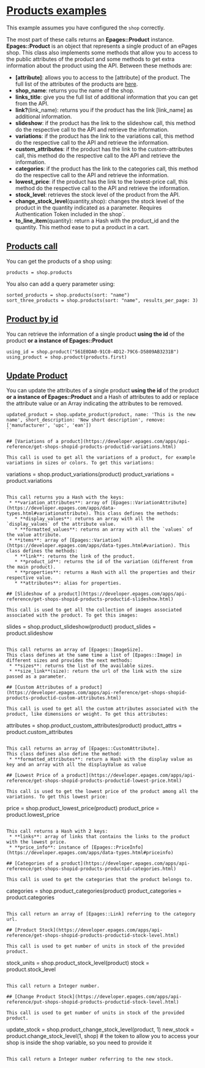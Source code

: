 # [Products examples](https://developer.epages.com/apps/api-reference/resource-product.html)

This example assumes you have configured the `shop` correctly.

The most part of these calls returns an **Epages::Product** instance. 
**Epages::Product** is an object that represents a single product of an ePages shop.
This class also implements some methods that allow you to access to the public attributes of the product and some methods to get extra information about the product using the API.
Between these methods are:
 * **[attribute]**: allows you to access to the [attribute] of the product. The full list of the attributes of the products are [here](https://developer.epages.com/apps/data-types.html#product).
 * **shop_name**: returns you the name of the shop.
 * **links_title**: give you the full list of additional information that you can get from the API. 
 * **link?**(link_name): returns you if the product has the link [link_name] as additional information.
 * **slideshow**: if the product has the link to the slideshow call, this method do the respective call to the API and retrieve the information.
 * **variations**: if the product has the link to the variations call, this method do the respective call to the API and retrieve the information.
 * **custom_attributes**: if the product has the link to the custom-attributes call, this method do the respective call to the API and retrieve the information.
 * **categories**: if the product has the link to the categories call, this method do the respective call to the API and retrieve the information.
 * **lowest_price**: if the product has the link to the lowest-price call, this method do the respective call to the API and retrieve the information.
 * **stock_level**: retrieves the stock level of the product from the API.
 * **change_stock_level**(quantity,shop): changes the stock level of the product in the quantity indicated as a parameter. Requires Authentication Token included in the shop`.
 * **to_line_item**(quantity): return a Hash with the product_id and the quantity. This method ease to put a product in a cart.

## [Products call](https://developer.epages.com/apps/api-reference/get-shops-shopid-products.html)

You can get the products of a shop using:
```
products = shop.products
```

You also can add a query parameter using:
```
sorted_products = shop.products(sort: "name")
sort_three_products = shop.products(sort: "name", results_per_page: 3)
```

## [Product by id](https://developer.epages.com/apps/api-reference/get-shops-shopid-products-productid.html)

You can retrieve the information of a single product **using the id** of the product **or a instance of Epages::Product**
```
using_id = shop.product("561E0DA0-91C0-4D12-79C6-D5809AB3231B")
using_product = shop.product(products.first)
```

## [Update Product](https://developer.epages.com/apps/api-reference/patch-shops-shopid-products-productid.html)

You can update the attributes of a single product **using the id** of the product **or a instance of Epages::Product** and a Hash of attributes to add or replace the attribute value or an Array indicating the attributes to be removed.
```
updated_product = shop.update_product(product, name: 'This is the new name', short_description: 'New short description', remove: ['manufacturer', 'upc', 'ean'])
``

## [Variations of a product](https://developer.epages.com/apps/api-reference/get-shops-shopid-products-productid-variations.html)

This call is used to get all the variations of a product, for example variations in sizes or colors. To get this variations:
```
variations = shop.product_variations(product)
product_variations = product.variations
```
 
This call returns you a Hash with the keys: 
 * **variation_attributes**: array of [Epages::VariationAttribute](https://developer.epages.com/apps/data-types.html#variationattribute). This class defines the methods:
   * **display_values**: returns an array with all the `display_values` of the attribute value.
   * **formatted_values**: returns an array with all the `values` of the value attribute.
 * **items**: array of [Epages::Variation](https://developer.epages.com/apps/data-types.html#variation). This class defines the methods:
   * **link**: returns the link of the product.
   * **product_id**: returns the id of the variation (different from the main product).
   * **properties**: returns a Hash with all the properties and their respective value.
   * **attributes**: alias for properties.
   
## [Slideshow of a product](https://developer.epages.com/apps/api-reference/get-shops-shopid-products-productid-slideshow.html)

This call is used to get all the collection of images associated associated with the product. To get this images:
```
slides = shop.product_slideshow(product)
product_slides = product.slideshow
```

This call returns an array of [Epages::ImageSize]. 
This class defines at the same time a list of [Epages::Image] in different sizes and provides the next methods:
 * **sizes**: returns the list of the available sizes.
 * **size_link**(size): return the url of the link with the size passed as a parameter.

## [Custom Attributes of a product](https://developer.epages.com/apps/api-reference/get-shops-shopid-products-productid-custom-attributes.html)

This call is used to get all the custom attributes associated with the product, like dimensions or weight. To get this attributes:
```
attributes = shop.product_custom_attributes(product)
product_attrs = product.custom_attributes
```

This call returns an array of [Epages::CustomAttribute].
This class defines also define the method:
 * **formatted_attributes**: return a Hash with the display value as key and an array with all the displayValue as value

## [Lowest Price of a product](https://developer.epages.com/apps/api-reference/get-shops-shopid-products-productid-lowest-price.html)

This call is used to get the lowest price of the product among all the variations. To get this lowest price:
```
price = shop.product_lowest_price(product)
product_price = product.lowest_price
```

This call returns a Hash with 2 keys:
 * **links**: array of links that contains the links to the product with the lowest price.
 * **price_info**: instance of [Epages::PriceInfo](https://developer.epages.com/apps/data-types.html#priceinfo)

## [Categories of a product](https://developer.epages.com/apps/api-reference/get-shops-shopid-products-productid-categories.html)

This call is used to get the categories that the product belongs to.
```
categories = shop.product_categories(product)
product_categories = product.categories
```

This call return an array of [Epages::Link] referring to the category url.
  
## [Product Stock](https://developer.epages.com/apps/api-reference/get-shops-shopid-products-productid-stock-level.html)

This call is used to get number of units in stock of the provided product.
```
stock_units = shop.product_stock_level(product)
stock = product.stock_level
```

This call return a Integer number.

## [Change Product Stock](https://developer.epages.com/apps/api-reference/put-shops-shopid-products-productid-stock-level.html)

This call is used to get number of units in stock of the provided product.
```
update_stock = shop.product_change_stock_level(product, 1)
new_stock = product.change_stock_level(1, shop) # the token to allow you to access your shop is inside the shop variable, so you need to provide it 
```

This call return a Integer number referring to the new stock.



